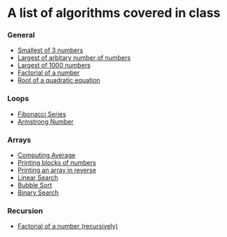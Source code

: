 # A list of algorithms covered in class

### General

- [Smallest of 3 numbers]()
- [Largest of arbitary number of numbers]()
- [Largest of 1000 numbers]()
- [Factorial of a number]()
- [Root of a quadratic equation]()

### Loops

- [Fibonacci Series]()
- [Armstrong Number]()

### Arrays

- [Computing Average]()
- [Printing blocks of numbers]()
- [Printing an array in reverse]()
- [Linear Search](linear_search.c)
- [Bubble Sort]()
- [Binary Search]()

### Recursion

- [Factorial of a number (recursively)]()